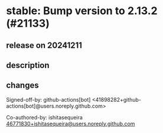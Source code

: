 # stable: Bump version to 2.13.2 (#21133)

## release on 20241211
## description
## changes
Signed-off-by: github-actions[bot] <41898282+github-actions[bot]@users.noreply.github.com>  

Co-authored-by: ishitasequeira <a href="mailto:46771830+ishitasequeira@users.noreply.github.com">46771830+ishitasequeira@users.noreply.github.com</a>


